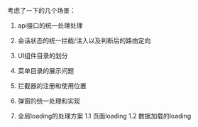 
考虑了一下的几个场景：
1. api接口的统一处理处理
2. 会话状态的统一拦截/注入以及判断后的路由定向
3. UI组件目录的划分
4. 菜单目录的展示问题
5. 拦截器的注册和使用位置
6. 弹窗的统一处理和实现

1. 全局loading的处理方案
1.1 页面loading
1.2 数据加载的loading